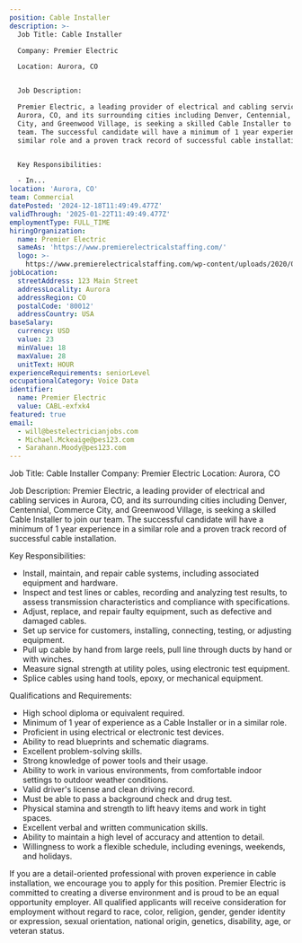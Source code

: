 ```yaml
---
position: Cable Installer
description: >-
  Job Title: Cable Installer

  Company: Premier Electric

  Location: Aurora, CO


  Job Description:

  Premier Electric, a leading provider of electrical and cabling services in
  Aurora, CO, and its surrounding cities including Denver, Centennial, Commerce
  City, and Greenwood Village, is seeking a skilled Cable Installer to join our
  team. The successful candidate will have a minimum of 1 year experience in a
  similar role and a proven track record of successful cable installation.


  Key Responsibilities:

  - In...
location: 'Aurora, CO'
team: Commercial
datePosted: '2024-12-18T11:49:49.477Z'
validThrough: '2025-01-22T11:49:49.477Z'
employmentType: FULL_TIME
hiringOrganization:
  name: Premier Electric
  sameAs: 'https://www.premierelectricalstaffing.com/'
  logo: >-
    https://www.premierelectricalstaffing.com/wp-content/uploads/2020/05/Premier-Electrical-Staffing-logo.png
jobLocation:
  streetAddress: 123 Main Street
  addressLocality: Aurora
  addressRegion: CO
  postalCode: '80012'
  addressCountry: USA
baseSalary:
  currency: USD
  value: 23
  minValue: 18
  maxValue: 28
  unitText: HOUR
experienceRequirements: seniorLevel
occupationalCategory: Voice Data
identifier:
  name: Premier Electric
  value: CABL-exfxk4
featured: true
email:
  - will@bestelectricianjobs.com
  - Michael.Mckeaige@pes123.com
  - Sarahann.Moody@pes123.com
---
```




Job Title: Cable Installer
Company: Premier Electric
Location: Aurora, CO

Job Description:
Premier Electric, a leading provider of electrical and cabling services in Aurora, CO, and its surrounding cities including Denver, Centennial, Commerce City, and Greenwood Village, is seeking a skilled Cable Installer to join our team. The successful candidate will have a minimum of 1 year experience in a similar role and a proven track record of successful cable installation.

Key Responsibilities:
- Install, maintain, and repair cable systems, including associated equipment and hardware.
- Inspect and test lines or cables, recording and analyzing test results, to assess transmission characteristics and compliance with specifications.
- Adjust, replace, and repair faulty equipment, such as defective and damaged cables.
- Set up service for customers, installing, connecting, testing, or adjusting equipment.
- Pull up cable by hand from large reels, pull line through ducts by hand or with winches.
- Measure signal strength at utility poles, using electronic test equipment.
- Splice cables using hand tools, epoxy, or mechanical equipment.

Qualifications and Requirements:
- High school diploma or equivalent required.
- Minimum of 1 year of experience as a Cable Installer or in a similar role.
- Proficient in using electrical or electronic test devices.
- Ability to read blueprints and schematic diagrams.
- Excellent problem-solving skills.
- Strong knowledge of power tools and their usage.
- Ability to work in various environments, from comfortable indoor settings to outdoor weather conditions.
- Valid driver's license and clean driving record.
- Must be able to pass a background check and drug test.
- Physical stamina and strength to lift heavy items and work in tight spaces.
- Excellent verbal and written communication skills.
- Ability to maintain a high level of accuracy and attention to detail.
- Willingness to work a flexible schedule, including evenings, weekends, and holidays.

If you are a detail-oriented professional with proven experience in cable installation, we encourage you to apply for this position. Premier Electric is committed to creating a diverse environment and is proud to be an equal opportunity employer. All qualified applicants will receive consideration for employment without regard to race, color, religion, gender, gender identity or expression, sexual orientation, national origin, genetics, disability, age, or veteran status.
